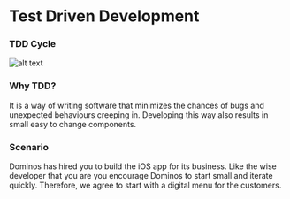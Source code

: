 #  Test Driven Development

### TDD Cycle

![alt text](https://koenig-media.raywenderlich.com/uploads/2018/02/tdd_red_green_refactor_cycle.png)

### Why TDD?

It is a way of writing software that minimizes the chances of bugs and unexpected behaviours creeping in. Developing this way also results in small easy to change components.

### Scenario

Dominos has hired you to build the iOS app for its business. Like the wise developer that you are you encourage Dominos to start small and iterate quickly. Therefore, we agree to start with a digital menu for the customers.





